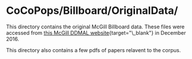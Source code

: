 # CoCoPops/Billboard/OriginalData/

This directory contains the original McGill Billboard data.
These files were accessed from [this McGill DDMAL website](https://ddmal.music.mcgill.ca/research/The_McGill_Billboard_Project_(Chord_Analysis_Dataset)){target="\_blank"} in December 2016. 

This directory also contains a few pdfs of papers relavent to the corpus.



